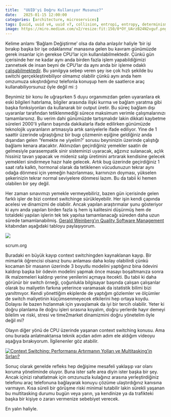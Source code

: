 ```yaml
---
title:  "UUID'yi Doğru Kullanıyor Musunuz?"
date:   2025-01-15 12:00:00
categories: [architecture, microservices]
tags: [uuid, uuid v4, uuid v7, collision, entropi, entropy, determinism, determinizm, nasıl yapılır, technical, debt, technicaldebt, mehmetcemyucel, türkçe, mehmet cem yücel]
image: https://miro.medium.com/v2/resize:fit:150/0*OY_UArzB24N2vguf.png
---
```


Kelime anlamı ‘Bağlam Değiştirme’ olsa da daha anlaşılır haliyle ‘bir işi bırakıp başka bir işe odaklanma’ manasına gelen bu kavram günümüzde gerek insanlar için gerekse CPU’lar için kullanılabilmektedir. Çünkü gün içerisinde her ne kadar aynı anda birden fazla işlem yapabildiğimizi zannetsek de insan beyni de CPU’lar da aynı anda bir işleme odaklı  [çalışabilmektedir](https://www.thoughtco.com/can-people-really-multitask-1206398). Bu yanılgıya sebep veren şey ise çok hızlı şekilde bu switchi gerçekleştirebiliyor olmamız olabilir çünkü aynı anda hem omzumuza sıkıştırdığımız telefonla konuşup hem de saatlerce araç kullanabiliyorsunuz öyle değil mi :)

Beynimiz bir konu ile uğraşırken 5 duyu organımızdan gelen uyaranlara ek eski bilgileri hatırlama, bilgiler arasında ilişki kurma ve bağlam yaratma gibi başka fonksiyonları da kullanarak bir output üretir. Bu süreç bağlam dışı uyaranlar tarafından tetiklenmediği sürece maksimum verimle çalışmalarınızı tamamlarsınız. Bu verim dahi günümüzde tartışmalıdır lakin dikkati kaybetme süreleri 2000'li yılların başında dakikalarla ifade edilirken günümüzde teknolojik uyaranların artmasıyla artık saniyelerle ifade ediliyor. Yine de 1 saattir üzerinde uğraştığınız bir bugı çözmenin eşiğine geldiğiniz anda dışarıdan gelen ‘Yemekte ne yiyelim?’ sorusu beyninizin üzerinde çalıştığı bağlamı kenara atacaktır. Aklınızdan geçirdiğiniz yemekler saatin de gelmesiyle parasempatik sinir sisteminizi uyaracak, ağzınız sulanacak, açlık hissiniz tavan yapacak ve mideniz salgı üretimini artırarak kendisine gelecek yemekleri sindirmeye hazır hale gelecek. Artık bug üzerinde geçirdiğiniz 1 saat rafa kalktı, hormonal olarak da tetiklenen vücudunuzun tekrar aynı odağa dönmesi için yemeğin hazırlanması, karnınızın doyması, yükselen şekerinizin tekrar normal seviyelere dönmesi lazım. Bu da tabii ki hemen olabilen bir şey değil.

Her zaman sınavımızı yemekle vermeyebiliriz, bazen gün içerisinde gelen farklı işler de bizi context switchinge sürükleyebilir. Her işin kendi çapında acelesi ve dinamizmi de olabilir. Ancak yapılan araştırmalar şunu gösteriyor ki aynı anda yapılan birden fazla iş hem iş kalitesini düşürmüş hem de totaldeki yapılan işlerin tek tek yapılsa tamamlanacağı süreden daha uzun sürede tamamlanabilmiş.  [Gerald Weinberg’ın Quality Software Management](https://www.amazon.com/Quality-Software-Management-Vol-Congruent/dp/0932633285)  kitabından aşağıdaki tabloyu paylaşıyorum.

![](https://miro.medium.com/v2/resize:fit:1216/0*OY_UArzB24N2vguf.png)

scrum.org

Buradaki en büyük kayıp context switchingden kaynaklanan kayıp. Bir mimarlık öğrencisi olsanız bunu anlaması daha kolay olabilirdi çünkü kocaman bir masanın üzerinde 3 boyutlu modelini yaptığınız bina ödevini kaldırıp başka bir ödevin modelini yapmak önce masayı boşaltmanıza sonra ilk malzemeleri kaldırıp yerine yenilerini açmaya itecekti. Bu tabii ki daha görünür bir switch örneği, çoğunlukla bilgisayar başında çalışan çalışanlar olarak bu maliyetin farkına yeterince varamasak da istatistik bilimi bizi yanıltmıyor. Kendi yönettiğim ekiplerde de yaptığım gözlemler ve ölçümler de switch maliyetinin küçümsenmeyecek etkilerini hep ortaya koydu. Dolayısı ile bazen hızlanmak için yavaşlamak da iyi bir tercih olabilir. Yeter ki doğru planlama ile doğru işleri sırasına koyalım, doğru yerlerde hayır demeyi bilelim ve riski, stresi ve time2market dinamizmini doğru yönetelim öyle değil mi?

Olayın diğer yönü de CPU üzerinde yaşanan context switching konusu. Ama onu burada anlatmaktansa teknik açıdan adım adım ele aldığım videoyu aşağıya bırakıyorum. İlgilenenler göz atabilir.

[![Context Switching: Performansı Artırmanın Yolları ve Multitasking'in Sırları?](https://img.youtube.com/vi/CJ_8Cd8WxyI/0.jpg)](https://www.youtube.com/watch?v=CJ_8Cd8WxyI)

Sonuç olarak genelde refleks hep değişime mesafeli yaklaşıp var olanı koruma yöneliminde oluyor. Buna ister safe area diyin ister başka bir şey. Ancak içinizi rahatlatmak için omzunuzla kulağınız arasına yerleştirdiğiniz telefonu araç telefonuna bağlayarak konuyu çözüme ulaştırdığınız kanısına varmayın. Kısa süreli bir görüşme riski minimal tutabilir lakin sürekli yaşanan bu multitasking durumu bugün veya yarın, ya kendinize ya da trafikteki başka bir kişiye o zararı vermenize sebebiyet verecek.

En yalın haliyle.